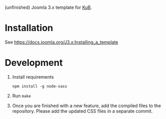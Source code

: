 (unfinished) Joomla 3.x template for [KuB](http://kub-berlin.org).

# Installation

See https://docs.joomla.org/J3.x:Installing_a_template

# Development

1.  Install requirements

        npm install -g node-sass

2.  Run `make`

3.  Once you are finished with a new feature, add the compiled files to the
    repository. Please add the updated CSS files in a separate commit.
